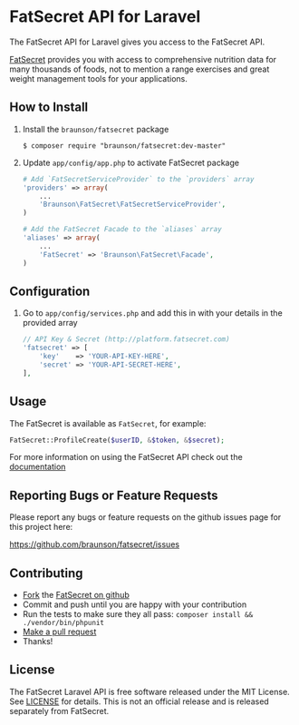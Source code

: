FatSecret API for Laravel
============================

The FatSecret API for Laravel gives you access to the FatSecret API.

[FatSecret](http://platform.fatsecret.com/api) provides you with access to comprehensive nutrition data for many thousands of foods, not to mention a range exercises and great weight management tools for your applications.

How to Install
--------------

1.  Install the `braunson/fatsecret` package

	```shell
	$ composer require "braunson/fatsecret:dev-master"
	```

2.  Update `app/config/app.php` to activate FatSecret package

	```php
	# Add `FatSecretServiceProvider` to the `providers` array
	'providers' => array(
		...
		'Braunson\FatSecret\FatSecretServiceProvider',
	)

	# Add the FatSecret Facade to the `aliases` array
	'aliases' => array(
		...
		'FatSecret' => 'Braunson\FatSecret\Facade',
	)
	```


Configuration
-------------

1. Go to `app/config/services.php` and add this in with your details in the provided array

	```php
	// API Key & Secret (http://platform.fatsecret.com)
	'fatsecret' => [
		'key' 	 => 'YOUR-API-KEY-HERE',
		'secret' => 'YOUR-API-SECRET-HERE',
	],
	```


Usage
------------------------

The FatSecret is available as `FatSecret`, for example:

```php
FatSecret::ProfileCreate($userID, &$token, &$secret);
```

For more information on using the FatSecret API check out the [documentation](http://platform.fatsecret.com/api/)


Reporting Bugs or Feature Requests
----------------------------------

Please report any bugs or feature requests on the github issues page for this project here:

<https://github.com/braunson/fatsecret/issues>


Contributing
------------

-   [Fork](https://help.github.com/articles/fork-a-repo) the [FatSecret on github](https://github.com/braunson/fatsecret)
-   Commit and push until you are happy with your contribution
-   Run the tests to make sure they all pass: `composer install && ./vendor/bin/phpunit`
-   [Make a pull request](https://help.github.com/articles/using-pull-requests)
-   Thanks!


License
-------

The FatSecret Laravel API is free software released under the MIT License.
See [LICENSE](https://github.com/braunson/fatsecret/blob/master/LICENSE) for details. This is not an official release and is released separately from FatSecret.
